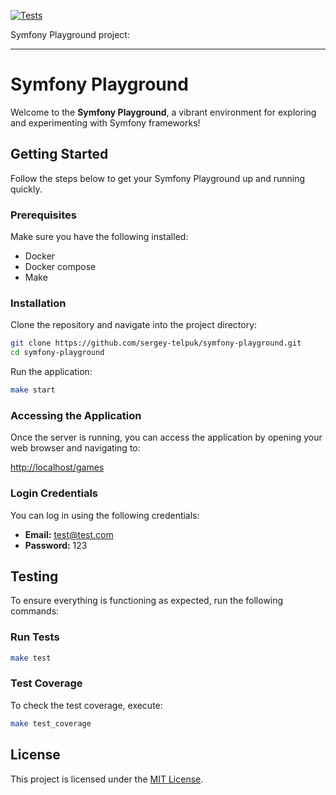 [![Tests](https://github.com/sergey-telpuk/symfony-playground/actions/workflows/ci.yml/badge.svg)](https://github.com/sergey-telpuk/symfony-playground/actions/workflows/ci.yml)

Symfony Playground project:

---

# Symfony Playground

Welcome to the **Symfony Playground**, a vibrant environment for exploring and experimenting with Symfony frameworks!

## Getting Started

Follow the steps below to get your Symfony Playground up and running quickly.

### Prerequisites

Make sure you have the following installed:

- Docker
- Docker compose
- Make

### Installation

Clone the repository and navigate into the project directory:

```bash
git clone https://github.com/sergey-telpuk/symfony-playground.git
cd symfony-playground
```

Run the application:

```bash
make start
```

### Accessing the Application

Once the server is running, you can access the application by opening your web browser and navigating to:

[http://localhost/games](http://localhost/games)

### Login Credentials

You can log in using the following credentials:

- **Email:** test@test.com
- **Password:** 123

## Testing

To ensure everything is functioning as expected, run the following commands:

### Run Tests

```bash
make test
```

### Test Coverage

To check the test coverage, execute:

```bash
make test_coverage
```

## License

This project is licensed under the [MIT License](LICENSE).
